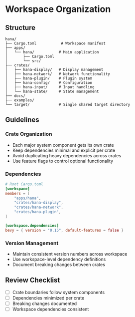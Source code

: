 # Workspace Organization

## Structure
```
hana/
├── Cargo.toml           # Workspace manifest
├── apps/
│   └── hana/           # Main application
│       ├── Cargo.toml
│       └── src/
├── crates/
│   ├── hana-display/   # Display management
│   ├── hana-network/   # Network functionality
│   ├── hana-plugin/    # Plugin system
│   ├── hana-config/    # Configuration
│   ├── hana-input/     # Input handling
│   └── hana-state/     # State management
├── docs/
├── examples/
└── target/             # Single shared target directory
```

## Guidelines

### Crate Organization
- Each major system component gets its own crate
- Keep dependencies minimal and explicit per crate
- Avoid duplicating heavy dependencies across crates
- Use feature flags to control optional functionality

### Dependencies
```toml
# Root Cargo.toml
[workspace]
members = [
    "apps/hana",
    "crates/hana-display",
    "crates/hana-network",
    "crates/hana-plugin",
]

[workspace.dependencies]
bevy = { version = "0.15", default-features = false }
```

### Version Management
- Maintain consistent version numbers across workspace
- Use workspace-level dependency definitions
- Document breaking changes between crates

## Review Checklist
- [ ] Crate boundaries follow system components
- [ ] Dependencies minimized per crate
- [ ] Breaking changes documented
- [ ] Workspace dependencies consistent
